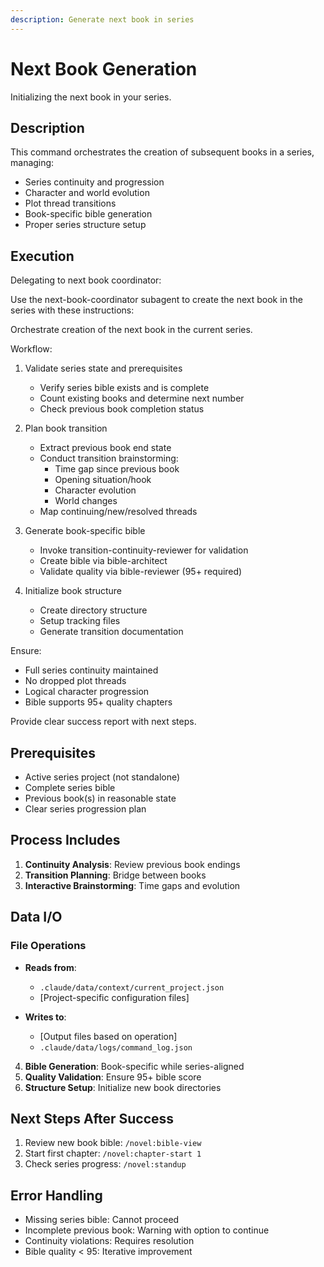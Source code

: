 ```yaml
---
description: Generate next book in series
---
```


# Next Book Generation

Initializing the next book in your series.

## Description

This command orchestrates the creation of subsequent books in a series, managing:

- Series continuity and progression
- Character and world evolution
- Plot thread transitions
- Book-specific bible generation
- Proper series structure setup

## Execution

Delegating to next book coordinator:

Use the next-book-coordinator subagent to create the next book in the series with these instructions:

Orchestrate creation of the next book in the current series.

Workflow:
1. Validate series state and prerequisites
   - Verify series bible exists and is complete
   - Count existing books and determine next number
   - Check previous book completion status

2. Plan book transition
   - Extract previous book end state
   - Conduct transition brainstorming:
     * Time gap since previous book
     * Opening situation/hook
     * Character evolution
     * World changes
   - Map continuing/new/resolved threads

3. Generate book-specific bible
   - Invoke transition-continuity-reviewer for validation
   - Create bible via bible-architect
   - Validate quality via bible-reviewer (95+ required)

4. Initialize book structure
   - Create directory structure
   - Setup tracking files
   - Generate transition documentation

Ensure:
- Full series continuity maintained
- No dropped plot threads
- Logical character progression
- Bible supports 95+ quality chapters

Provide clear success report with next steps.

## Prerequisites

- Active series project (not standalone)
- Complete series bible
- Previous book(s) in reasonable state
- Clear series progression plan

## Process Includes

1. **Continuity Analysis**: Review previous book endings
2. **Transition Planning**: Bridge between books
3. **Interactive Brainstorming**: Time gaps and evolution

## Data I/O

### File Operations
- **Reads from**:
  - `.claude/data/context/current_project.json`
  - [Project-specific configuration files]

- **Writes to**:
  - [Output files based on operation]
  - `.claude/data/logs/command_log.json`

4. **Bible Generation**: Book-specific while series-aligned
5. **Quality Validation**: Ensure 95+ bible score
6. **Structure Setup**: Initialize new book directories

## Next Steps After Success

1. Review new book bible: `/novel:bible-view`
2. Start first chapter: `/novel:chapter-start 1`
3. Check series progress: `/novel:standup`

## Error Handling

- Missing series bible: Cannot proceed
- Incomplete previous book: Warning with option to continue
- Continuity violations: Requires resolution
- Bible quality < 95: Iterative improvement